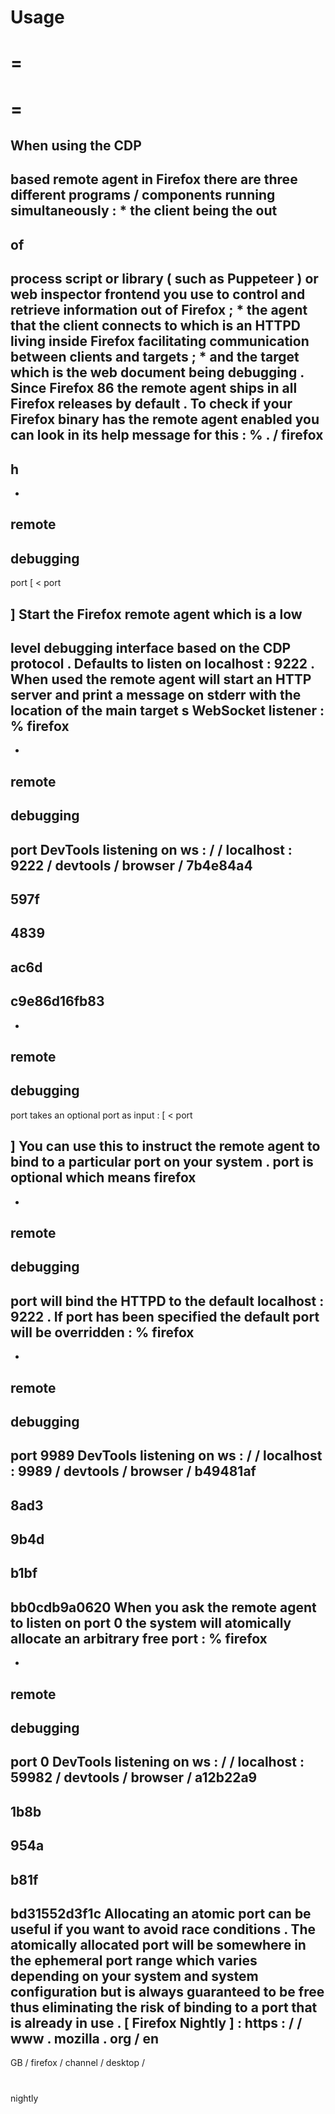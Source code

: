 Usage
=
=
=
=
=
When
using
the
CDP
-
based
remote
agent
in
Firefox
there
are
three
different
programs
/
components
running
simultaneously
:
*
the
__client__
being
the
out
-
of
-
process
script
or
library
(
such
as
Puppeteer
)
or
web
inspector
frontend
you
use
to
control
and
retrieve
information
out
of
Firefox
;
*
the
__agent__
that
the
client
connects
to
which
is
an
HTTPD
living
inside
Firefox
facilitating
communication
between
clients
and
targets
;
*
and
the
__target__
which
is
the
web
document
being
debugging
.
Since
Firefox
86
the
remote
agent
ships
in
all
Firefox
releases
by
default
.
To
check
if
your
Firefox
binary
has
the
remote
agent
enabled
you
can
look
in
its
help
message
for
this
:
%
.
/
firefox
-
h
-
-
remote
-
debugging
-
port
[
<
port
>
]
Start
the
Firefox
remote
agent
which
is
a
low
-
level
debugging
interface
based
on
the
CDP
protocol
.
Defaults
to
listen
on
localhost
:
9222
.
When
used
the
remote
agent
will
start
an
HTTP
server
and
print
a
message
on
stderr
with
the
location
of
the
main
target
s
WebSocket
listener
:
%
firefox
-
-
remote
-
debugging
-
port
DevTools
listening
on
ws
:
/
/
localhost
:
9222
/
devtools
/
browser
/
7b4e84a4
-
597f
-
4839
-
ac6d
-
c9e86d16fb83
-
-
remote
-
debugging
-
port
takes
an
optional
port
as
input
:
[
<
port
>
]
You
can
use
this
to
instruct
the
remote
agent
to
bind
to
a
particular
port
on
your
system
.
port
is
optional
which
means
firefox
-
-
remote
-
debugging
-
port
will
bind
the
HTTPD
to
the
default
localhost
:
9222
.
If
port
has
been
specified
the
default
port
will
be
overridden
:
%
firefox
-
-
remote
-
debugging
-
port
9989
DevTools
listening
on
ws
:
/
/
localhost
:
9989
/
devtools
/
browser
/
b49481af
-
8ad3
-
9b4d
-
b1bf
-
bb0cdb9a0620
When
you
ask
the
remote
agent
to
listen
on
port
0
the
system
will
atomically
allocate
an
arbitrary
free
port
:
%
firefox
-
-
remote
-
debugging
-
port
0
DevTools
listening
on
ws
:
/
/
localhost
:
59982
/
devtools
/
browser
/
a12b22a9
-
1b8b
-
954a
-
b81f
-
bd31552d3f1c
Allocating
an
atomic
port
can
be
useful
if
you
want
to
avoid
race
conditions
.
The
atomically
allocated
port
will
be
somewhere
in
the
ephemeral
port
range
which
varies
depending
on
your
system
and
system
configuration
but
is
always
guaranteed
to
be
free
thus
eliminating
the
risk
of
binding
to
a
port
that
is
already
in
use
.
[
Firefox
Nightly
]
:
https
:
/
/
www
.
mozilla
.
org
/
en
-
GB
/
firefox
/
channel
/
desktop
/
#
nightly
